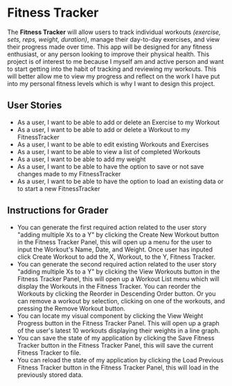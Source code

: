 # Fitness Tracker

The **Fitness Tracker** will allow users to track individual workouts *(exercise, sets, reps, weight, duration)*, 
manage their day-to-day exercises, and view their progress made over time. 
This app will be designed for any fitness enthusiast, or any person looking to improve their physical health.
This project is of interest to me because I myself am and active person and want to start getting into the habit of
tracking and reviewing my workouts. This will better allow me to view my progress and reflect on the work I have
put into my personal fitness levels which is why I want to design this project.


## User Stories

- As a user, I want to be able to add or delete an Exercise to my Workout
- As a user, I want to be able to add or delete a Workout to my FitnessTracker
- As a user, I want to be able to edit existing Workouts and Exercises
- As a user, I want to be able to view a list of completed Workouts
- As a user, I want to be able to add my weight
- As a user, I want to be able to have the option to save or not save changes made to my FitnessTracker
- As a user, I want to be able to have the option to load an existing data or to start a new FitnessTracker


## Instructions for Grader

- You can generate the first required action related to the user story "adding multiple Xs to a Y" by clicking the Create New Workout button in the Fitness Tracker Panel, this will open up a menu for the user to input the Workout's Name, Date, and Weight. Once user has inputed click Create Workout to add the X, Workout, to the Y,  Fitness Tracker.
- You can generate the second required action related to the user story "adding multiple Xs to a Y" by clicking the View Workouts button in the Fitness Tracker Panel, this will open up a Workout List menu which will display the Workouts in the Fitness Tracker. You can reorder the Workouts by clicking the Reorder in Descending Order button. Or you can remove a workout by selection, clicking on one of the workouts, and pressing the Remove Workout button.
- You can locate my visual component by clicking the View Weight Progress button in the Fitness Tracker Panel. This will open up a graph of the user's latest 10 workouts displaying their weights in a line graph.
- You can save the state of my application by clicking the Save Fitness Tracker button in the Fitness Tracker Panel, this will save the current Fitness Tracker to file.
- You can reload the state of my application by clicking the Load Previous Fitness Tracker button in the Fitness Tracker Panel, this will load in the previously stored data.
